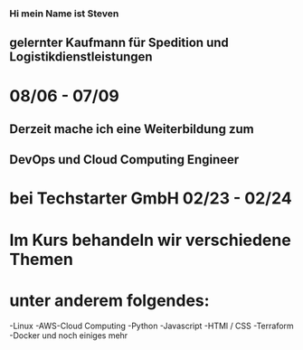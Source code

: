 ### Hi mein Name ist Steven
## gelernter Kaufmann für Spedition und Logistikdienstleistungen
# 08/06 - 07/09

## Derzeit mache ich eine Weiterbildung zum
## DevOps und Cloud Computing Engineer 
# bei Techstarter GmbH 02/23 - 02/24

# Im Kurs behandeln wir verschiedene Themen
# unter anderem folgendes:
 -Linux
 -AWS-Cloud Computing
 -Python
 -Javascript
 -HTMl / CSS
 -Terraform
 -Docker
 und noch einiges mehr

